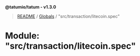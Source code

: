 **@tatumio/tatum - v1.3.0**

> [README](../README.md) / [Globals](../globals.md) / "src/transaction/litecoin.spec"

# Module: "src/transaction/litecoin.spec"
